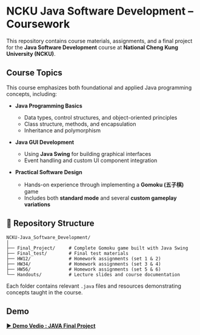 # NCKU Java Software Development – Coursework

This repository contains course materials, assignments, and a final project for the **Java Software Development** course at **National Cheng Kung University (NCKU)**.

## Course Topics

This course emphasizes both foundational and applied Java programming concepts, including:

- **Java Programming Basics**
  - Data types, control structures, and object-oriented principles
  - Class structure, methods, and encapsulation
  - Inheritance and polymorphism

- **Java GUI Development**
  - Using **Java Swing** for building graphical interfaces
  - Event handling and custom UI component integration

- **Practical Software Design**
  - Hands-on experience through implementing a **Gomoku (五子棋)** game
  - Includes both **standard mode** and several **custom gameplay variations**

## 📁 Repository Structure

```
NCKU-Java_Software_Development/
│
├── Final_Project/     # Complete Gomoku game built with Java Swing
├── Final_test/        # Final test materials
├── HW12/              # Homework assignments (set 1 & 2)
├── HW34/              # Homework assignments (set 3 & 4)
├── HW56/              # Homework assignments (set 5 & 6)
└── Handouts/          # Lecture slides and course documentation
```

Each folder contains relevant `.java` files and resources demonstrating concepts taught in the course.

## Demo

 **[▶️ Demo Vedio : JAVA Final Project](https://youtu.be/kw84AhXvNlE)**  
